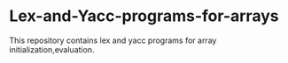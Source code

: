 # Lex-and-Yacc-programs-for-arrays
This repository contains lex and yacc  programs for array initialization,evaluation.

